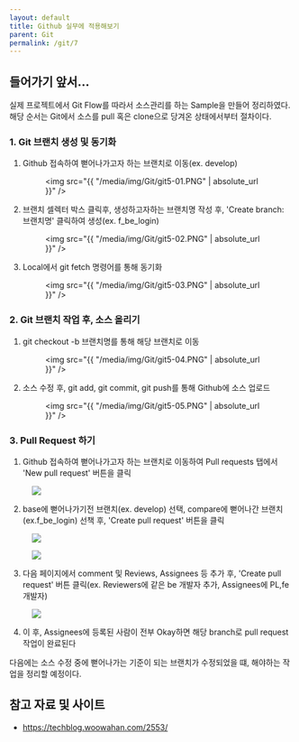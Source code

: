 ```yaml
---
layout: default
title: Github 실무에 적용해보기
parent: Git
permalink: /git/7
---
```


## 들어가기 앞서...

 실제 프로젝트에서 Git Flow를 따라서 소스관리를 하는 Sample을 만들어 정리하였다. 해당 순서는 Git에서 소스를 pull 혹은 clone으로 당겨온 상태에서부터 절차이다.  

### 1. Git 브랜치 생성 및 동기화

  1) Github 접속하여 뻗어나가고자 하는 브랜치로 이동(ex. develop)
    <aside>
    <figure>
    <img src="{{ "/media/img/Git/git5-01.PNG" | absolute_url }}" />
    </figure>
    </aside>
  
  2) 브랜치 셀렉터 박스 클릭후, 생성하고자하는 브랜치명 작성 후, 'Create branch: 브랜치명' 클릭하여 생성(ex. f_be_login)
    <aside>
    <figure>
    <img src="{{ "/media/img/Git/git5-02.PNG" | absolute_url }}" />
    </figure>
    </aside>

  3) Local에서 git fetch 명령어를 통해 동기화
    <aside>
    <figure>
    <img src="{{ "/media/img/Git/git5-03.PNG" | absolute_url }}" />
    </figure>
    </aside>
  
### 2. Git 브랜치 작업 후, 소스 올리기
   
  1) git checkout -b 브랜치명를 통해 해당 브랜치로 이동
    <aside>
    <figure>
    <img src="{{ "/media/img/Git/git5-04.PNG" | absolute_url }}" />
    </figure>
    </aside>

  2) 소스 수정 후, git add, git commit, git push를 통해 Github에 소스 업로드
    <aside>
    <figure>
    <img src="{{ "/media/img/Git/git5-05.PNG" | absolute_url }}" />
    </figure>
    </aside>

### 3. Pull Request 하기

  1) Github 접속하여 뻗어나가고자 하는 브랜치로 이동하여 Pull requests 탭에서 'New pull request' 버튼을 클릭
  <aside>
    <figure>
    <img src="{{ "/media/img/Git/git5-06.PNG" | absolute_url }}" />
    </figure>
  </aside>

  2) base에 뻗어나가기전 브랜치(ex. develop) 선택, compare에 뻗어나간 브랜치(ex.f_be_login) 선책 후, 'Create pull request' 버튼을 클릭
  <aside>
    <figure>
    <img src="{{ "/media/img/Git/git5-07.PNG" | absolute_url }}" />
    </figure>
  </aside>
  <aside>
    <figure>
    <img src="{{ "/media/img/Git/git5-08.PNG" | absolute_url }}" />
    </figure>
  </aside>

  3) 다음 페이지에서 comment 및 Reviews, Assignees 등 추가 후, 'Create pull request' 버튼 클릭(ex. Reviewers에 같은 be 개발자 추가, Assignees에 PL,fe 개발자)
  <aside>
    <figure>
    <img src="{{ "/media/img/Git/git5-09.PNG" | absolute_url }}" />
    </figure>
  </aside>

  4) 이 후, Assignees에 등록된 사람이 전부 Okay하면 해당 branch로 pull request 작업이 완료된다


다음에는 소스 수정 중에 뻗어나가는 기준이 되는 브랜치가 수정되었을 떄, 해야하는 작업을 정리할 예정이다.


## 참고 자료 및 사이트
- https://techblog.woowahan.com/2553/